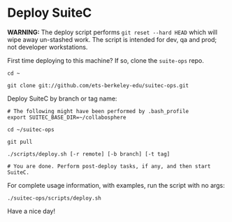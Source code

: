 # Deploy SuiteC

**WARNING:** The deploy script performs `git reset --hard HEAD` which will wipe away un-stashed work. The script is intended for dev, qa and prod; not developer workstations.

First time deploying to this machine? If so, clone the `suite-ops` repo.
```
cd ~

git clone git://github.com/ets-berkeley-edu/suitec-ops.git

```

Deploy SuiteC by branch or tag name:
```
# The following might have been performed by .bash_profile
export SUITEC_BASE_DIR=~/collabosphere

cd ~/suitec-ops

git pull

./scripts/deploy.sh [-r remote] [-b branch] [-t tag]

# You are done. Perform post-deploy tasks, if any, and then start SuiteC.
```

For complete usage information, with examples, run the script with no args:
```
./suitec-ops/scripts/deploy.sh
```

Have a nice day!
